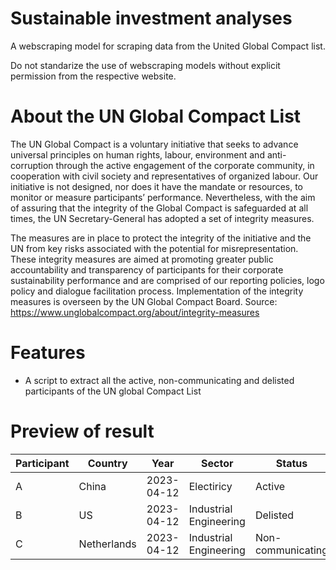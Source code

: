 # Sustainable investment analyses
A webscraping model for scraping data from the United Global Compact list.

Do not standarize the use of webscraping models without explicit permission from the respective website. 

# About the UN Global Compact List
The UN Global Compact is a voluntary initiative that seeks to advance universal principles on human rights, labour, environment and anti-corruption through the active engagement of the corporate community, in cooperation with civil society and representatives of organized labour. Our initiative is not designed, nor does it have the mandate or resources, to monitor or measure participants’ performance. Nevertheless, with the aim of assuring that the integrity of the Global Compact is safeguarded at all times, the UN Secretary-General has adopted a set of integrity measures.

The measures are in place to protect the integrity of the initiative and the UN from key risks associated with the potential for misrepresentation. These integrity measures are aimed at promoting greater public accountability and transparency of participants for their corporate sustainability performance and are comprised of our reporting policies, logo policy and dialogue facilitation process. Implementation of the integrity measures is overseen by the UN Global Compact Board.
Source: https://www.unglobalcompact.org/about/integrity-measures

# Features
* A script to extract all the active, non-communicating and delisted participants of the UN global Compact List

# Preview of result

| Participant | Country | Year | Sector | Status |
| -------- | -------- | -------- | -------- | -------- |
| A | China | 2023-04-12 | Electiricy | Active |
| B | US |2023-04-12 | Industrial Engineering| Delisted |
| C | Netherlands |2023-04-12 | Industrial Engineering| Non-communicating |

